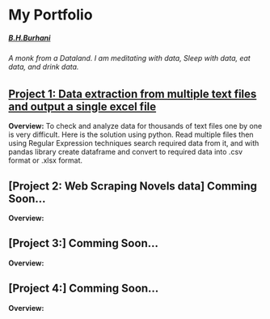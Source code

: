 # My Portfolio
##### [B.H.Burhani](https://www.linkedin.com/in/burhanuddin-burhani-596439bb/)
###### A monk from a Dataland. I am meditating with data, Sleep with data, eat data, and drink data.

## [Project 1: Data extraction from multiple text files and output a single excel file](https://github.com/Data-Anatist/Data-extraction-from-multiple-text-files-and-output-a-single-excel-file)
**Overview:** To check and analyze data for thousands of text files one by one is very difficult. Here is the solution using python. Read multiple files then using Regular Expression techniques search required data from it, and with pandas library create dataframe and convert to required data into .csv format or .xlsx format.  


## [Project 2: Web Scraping Novels data] Comming Soon...
**Overview:** 

## [Project 3:] Comming Soon...
**Overview:** 

## [Project 4:] Comming Soon...
**Overview:** 
